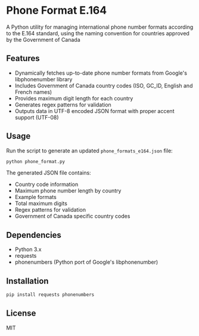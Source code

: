 # Phone Format E.164

A Python utility for managing international phone number formats according to the E.164 standard, using the naming convention for countries approved by the Government of Canada

## Features

- Dynamically fetches up-to-date phone number formats from Google's libphonenumber library
- Includes Government of Canada country codes (ISO, GC_ID, English and French names)
- Provides maximum digit length for each country
- Generates regex patterns for validation
- Outputs data in UTF-8 encoded JSON format with proper accent support (UTF-08)

## Usage

Run the script to generate an updated `phone_formats_e164.json` file:

```bash
python phone_format.py
```

The generated JSON file contains:
- Country code information
- Maximum phone number length by country
- Example formats
- Total maximum digits
- Regex patterns for validation
- Government of Canada specific country codes

## Dependencies

- Python 3.x
- requests
- phonenumbers (Python port of Google's libphonenumber)

## Installation

```bash
pip install requests phonenumbers
```

## License

MIT
